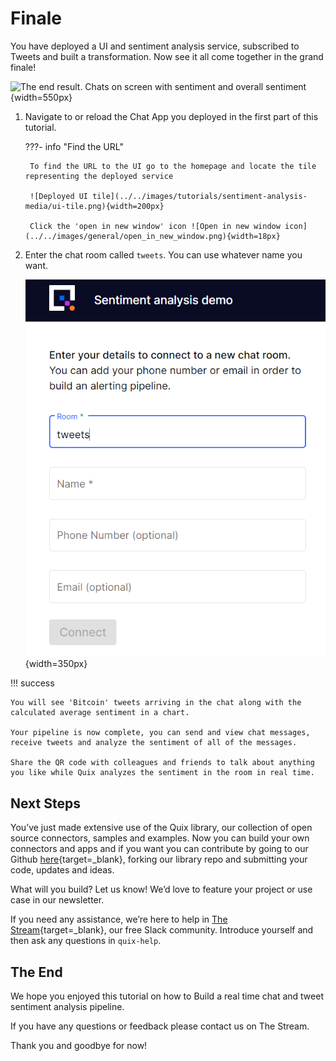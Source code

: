 # Finale

You have deployed a UI and sentiment analysis service, subscribed to Tweets and built a transformation. Now see it all come together in the grand finale!

![The end result. Chats on screen with sentiment and overall sentiment](../../images/tutorials/sentiment-analysis-media/end-result.gif){width=550px}


1. Navigate to or reload the Chat App you deployed in the first part of this tutorial.

	???- info "Find the URL"

		To find the URL to the UI go to the homepage and locate the tile representing the deployed service

		![Deployed UI tile](../../images/tutorials/sentiment-analysis-media/ui-tile.png){width=200px}

		Click the 'open in new window' icon ![Open in new window icon](../../images/general/open_in_new_window.png){width=18px}

2. Enter the chat room called `tweets`. You can use whatever name you want.

	![Entering the chat room](../../images/tutorials/sentiment-analysis-media/finale-enter-chat-room.png){width=350px}
        

!!! success
	
	You will see 'Bitcoin' tweets arriving in the chat along with the calculated average sentiment in a chart.
    
	Your pipeline is now complete, you can send and view chat messages, receive tweets and analyze the sentiment of all of the messages.

	Share the QR code with colleagues and friends to talk about anything you like while Quix analyzes the sentiment in the room in real time.

## Next Steps

You’ve just made extensive use of the Quix library, our collection of open source connectors, samples and examples. Now you can build your own connectors and apps and if you want you can contribute by going to our Github [here](https://github.com/quixai/quix-library){target=_blank}, forking our library repo and submitting your code, updates and ideas.

What will you build? Let us know! We’d love to feature your project or use case in our newsletter.

If you need any assistance, we’re here to help in [The Stream](https://join.slack.com/t/stream-processing/shared_invite/zt-13t2qa6ea-9jdiDBXbnE7aHMBOgMt~8g){target=_blank}, our free Slack community. Introduce yourself and then ask any questions in `quix-help`.

## The End

We hope you enjoyed this tutorial on how to Build a real time chat and tweet sentiment analysis pipeline.

If you have any questions or feedback please contact us on The Stream.

Thank you and goodbye for now\!